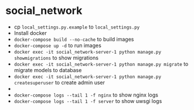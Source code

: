 # social_network

- cp `local_settings.py.example` to `local_settings.py`
- Install docker
- `docker-compose build --no-cache` to build images
- `docker-compose up -d` to run images
- `docker exec -it social_network-server-1 python manage.py showmigrations` to show migrations
- `docker exec -it social_network-server-1 python manage.py migrate` to migrate models to database
- `docker exec -it social_network-server-1 python manage.py createsuperuser` to create admin user
- 
- `docker-compose logs --tail 1 -f nginx` to show nginx logs
- `docker-compose logs --tail 1 -f server` to show uwsgi logs